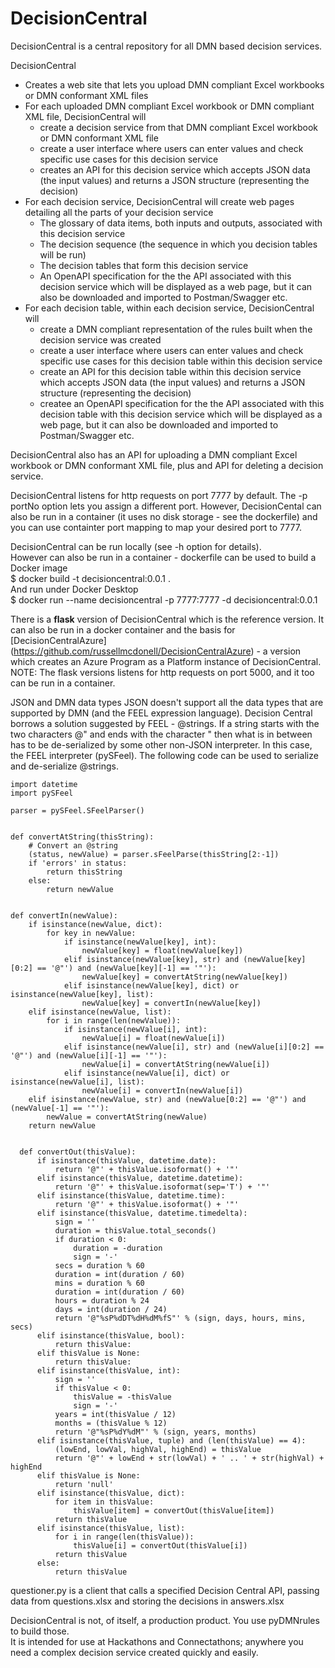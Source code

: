 # DecisionCentral
DecisionCentral is a central repository for all DMN based decision services.  

DecisionCentral  
* Creates a web site that lets you upload DMN compliant Excel workbooks or DMN conformant XML files
* For each uploaded DMN compliant Excel workbook or DMN compliant XML file, DecisionCentral will
  - create a decision service from that DMN compliant Excel workbook or DMN conformant XML file
  - create a user interface where users can enter values and check specific use cases for this decision service
  - creates an API for this decision service which accepts JSON data (the input values) and returns a JSON structure (representing the decision)    
* For each decision service, DecisionCentral will create web pages detailing all the parts of your decision service
    - The glossary of data items, both inputs and outputs, associated with this decision service
    - The decision sequence (the sequence in which you decision tables will be run)
    - The decision tables that form this decision service
    - An OpenAPI specification for the the API associated with this decision service which will be displayed as a web page, but it can also be downloaded and imported to Postman/Swagger etc.
* For each decision table, within each decision service, DecisionCentral will
  - create a DMN compliant representation of the rules built when the decision service was created
  - create a user interface where users can enter values and check specific use cases for this decision table within this decision service
  - create an API for this decision table within this decision service which accepts JSON data (the input values) and returns a JSON structure (representing the decision)    
  - createe an OpenAPI specification for the the API associated with this decision table with this decision service which will be displayed as a web page, but it can also be downloaded and imported to Postman/Swagger etc.

DecisionCentral also has an API for uploading a DMN compliant Excel workbook or DMN conformant XML file, plus and API for deleting a decision service.

DecisionCentral listens for http requests on port 7777 by default. The -p portNo option lets you assign a different port. However, DecisionCental can also be run in a container (it uses no disk storage - see the dockerfile) and you can use containter port mapping to map your desired port to 7777.

DecisionCentral can be run locally (see -h option for details).  
However can also be run in a container - dockerfile can be used to build a Docker image  
\$ docker build -t decisioncentral:0.0.1 .  
And run under Docker Desktop  
\$ docker run --name decisioncentral -p 7777:7777 -d decisioncentral:0.0.1

There is a **flask** version of DecisionCentral which is the reference version. It can also be run in a docker container and the basis for [DecisionCentralAzure] (https://github.com/russellmcdonell/DecisionCentralAzure) - a version which creates an Azure Program as a Platform instance of DecisionCentral.
NOTE: The flask versions listens for http requests on port 5000, and it too can be run in a container.

JSON and DMN data types
JSON doesn't support all the data types that are supported by DMN (and the FEEL expression language).
Decision Central borrows a solution suggested by FEEL - @strings.
If a string starts with the two characters @" and ends with the character " then what is in between has to be de-serialized by some other non-JSON interpreter.
In this case, the FEEL interpreter (pySFeel).
The following code can be used to serialize and de-serialize @strings.

    import datetime
    import pySFeel

    parser = pySFeel.SFeelParser()


    def convertAtString(thisString):
        # Convert an @string
        (status, newValue) = parser.sFeelParse(thisString[2:-1])
        if 'errors' in status:
            return thisString
        else:
            return newValue


    def convertIn(newValue):
        if isinstance(newValue, dict):
            for key in newValue:
                if isinstance(newValue[key], int):
                    newValue[key] = float(newValue[key])
                elif isinstance(newValue[key], str) and (newValue[key][0:2] == '@"') and (newValue[key][-1] == '"'):
                    newValue[key] = convertAtString(newValue[key])
                elif isinstance(newValue[key], dict) or isinstance(newValue[key], list):
                    newValue[key] = convertIn(newValue[key])
        elif isinstance(newValue, list):
            for i in range(len(newValue)):
                if isinstance(newValue[i], int):
                    newValue[i] = float(newValue[i])
                elif isinstance(newValue[i], str) and (newValue[i][0:2] == '@"') and (newValue[i][-1] == '"'):
                    newValue[i] = convertAtString(newValue[i])
                elif isinstance(newValue[i], dict) or isinstance(newValue[i], list):
                    newValue[i] = convertIn(newValue[i])
        elif isinstance(newValue, str) and (newValue[0:2] == '@"') and (newValue[-1] == '"'):
            newValue = convertAtString(newValue)
        return newValue


      def convertOut(thisValue):
          if isinstance(thisValue, datetime.date):
              return '@"' + thisValue.isoformat() + '"'
          elif isinstance(thisValue, datetime.datetime):
              return '@"' + thisValue.isoformat(sep='T') + '"'
          elif isinstance(thisValue, datetime.time):
              return '@"' + thisValue.isoformat() + '"'
          elif isinstance(thisValue, datetime.timedelta):
              sign = ''
              duration = thisValue.total_seconds()
              if duration < 0:
                  duration = -duration
                  sign = '-'
              secs = duration % 60
              duration = int(duration / 60)
              mins = duration % 60
              duration = int(duration / 60)
              hours = duration % 24
              days = int(duration / 24)
              return '@"%sP%dDT%dH%dM%fS"' % (sign, days, hours, mins, secs)
          elif isinstance(thisValue, bool):
              return thisValue:
          elif thisValue is None:
              return thisValue:
          elif isinstance(thisValue, int):
              sign = ''
              if thisValue < 0:
                  thisValue = -thisValue
                  sign = '-'
              years = int(thisValue / 12)
              months = (thisValue % 12)
              return '@"%sP%dY%dM"' % (sign, years, months)
          elif isinstance(thisValue, tuple) and (len(thisValue) == 4):
              (lowEnd, lowVal, highVal, highEnd) = thisValue
              return '@"' + lowEnd + str(lowVal) + ' .. ' + str(highVal) + highEnd
          elif thisValue is None:
              return 'null'
          elif isinstance(thisValue, dict):
              for item in thisValue:
                  thisValue[item] = convertOut(thisValue[item])
              return thisValue
          elif isinstance(thisValue, list):
              for i in range(len(thisValue)):
                  thisValue[i] = convertOut(thisValue[i])
              return thisValue
          else:
              return thisValue


questioner.py is a client that calls a specified Decision Central API, passing data from questions.xlsx and storing the decisions in answers.xlsx

DecisionCentral is not, of itself, a production product. You use pyDMNrules to build those.  
It is intended for use at Hackathons and Connectathons; anywhere you need a complex decision service created quickly and easily.
